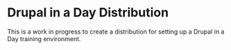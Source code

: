 # Drupal in a Day Distribution
This is a work in progress to create a distribution for setting up a 
Drupal in a Day training environment.
